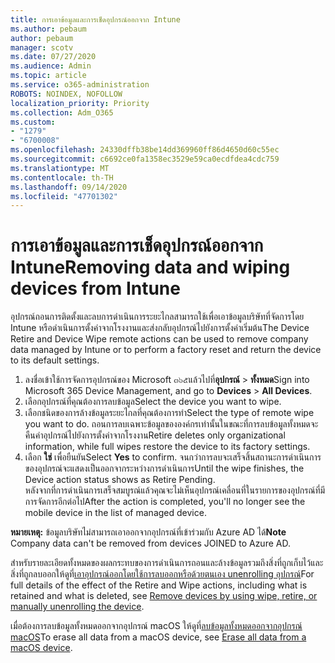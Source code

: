 ```yaml
---
title: การเอาข้อมูลและการเช็ดอุปกรณ์ออกจาก Intune
ms.author: pebaum
author: pebaum
manager: scotv
ms.date: 07/27/2020
ms.audience: Admin
ms.topic: article
ms.service: o365-administration
ROBOTS: NOINDEX, NOFOLLOW
localization_priority: Priority
ms.collection: Adm_O365
ms.custom:
- "1279"
- "6700008"
ms.openlocfilehash: 24330dffb38be14dd369960ff86d4650d60c55ec
ms.sourcegitcommit: c6692ce0fa1358ec3529e59ca0ecdfdea4cdc759
ms.translationtype: MT
ms.contentlocale: th-TH
ms.lasthandoff: 09/14/2020
ms.locfileid: "47701302"
---
```

# <a name="removing-data-and-wiping-devices-from-intune"></a><span data-ttu-id="8a4a4-102">การเอาข้อมูลและการเช็ดอุปกรณ์ออกจาก Intune</span><span class="sxs-lookup"><span data-stu-id="8a4a4-102">Removing data and wiping devices from Intune</span></span>

<span data-ttu-id="8a4a4-103">อุปกรณ์ถอนการติดตั้งและลบการดำเนินการระยะไกลสามารถใช้เพื่อเอาข้อมูลบริษัทที่จัดการโดย Intune หรือดำเนินการตั้งค่าจากโรงงานและส่งกลับอุปกรณ์ไปยังการตั้งค่าเริ่มต้น</span><span class="sxs-lookup"><span data-stu-id="8a4a4-103">The Device Retire and Device Wipe remote actions can be used to remove company data managed by Intune or to perform a factory reset and return the device to its default settings.</span></span>

1. <span data-ttu-id="8a4a4-104">ลงชื่อเข้าใช้การจัดการอุปกรณ์ของ Microsoft ๓๖๕แล้วไปที่**อุปกรณ์**  >  **ทั้งหมด**</span><span class="sxs-lookup"><span data-stu-id="8a4a4-104">Sign into Microsoft 365 Device Management, and go to **Devices** > **All Devices**.</span></span>
2. <span data-ttu-id="8a4a4-105">เลือกอุปกรณ์ที่คุณต้องการลบข้อมูล</span><span class="sxs-lookup"><span data-stu-id="8a4a4-105">Select the device you want to wipe.</span></span>
3. <span data-ttu-id="8a4a4-106">เลือกชนิดของการล้างข้อมูลระยะไกลที่คุณต้องการทำ</span><span class="sxs-lookup"><span data-stu-id="8a4a4-106">Select the type of remote wipe you want to do.</span></span> <span data-ttu-id="8a4a4-107">ถอนการลบเฉพาะข้อมูลขององค์กรเท่านั้นในขณะที่การลบข้อมูลทั้งหมดจะคืนค่าอุปกรณ์ไปยังการตั้งค่าจากโรงงาน</span><span class="sxs-lookup"><span data-stu-id="8a4a4-107">Retire deletes only organizational information, while full wipes restore the device to its factory settings.</span></span>
4. <span data-ttu-id="8a4a4-108">เลือก **ใช่** เพื่อยืนยัน</span><span class="sxs-lookup"><span data-stu-id="8a4a4-108">Select **Yes** to confirm.</span></span> <span data-ttu-id="8a4a4-109">จนกว่าการลบจะเสร็จสิ้นสถานะการดำเนินการของอุปกรณ์จะแสดงเป็นออกจากระหว่างการดำเนินการ</span><span class="sxs-lookup"><span data-stu-id="8a4a4-109">Until the wipe finishes, the Device action status shows as Retire Pending.</span></span></br>
    <span data-ttu-id="8a4a4-110">หลังจากที่การดำเนินการเสร็จสมบูรณ์แล้วคุณจะไม่เห็นอุปกรณ์เคลื่อนที่ในรายการของอุปกรณ์ที่มีการจัดการอีกต่อไป</span><span class="sxs-lookup"><span data-stu-id="8a4a4-110">After the action is completed, you'll no longer see the mobile device in the list of managed device.</span></span>

<span data-ttu-id="8a4a4-111">**หมายเหตุ:** ข้อมูลบริษัทไม่สามารถเอาออกจากอุปกรณ์ที่เข้าร่วมกับ Azure AD ได้</span><span class="sxs-lookup"><span data-stu-id="8a4a4-111">**Note** Company data can't be removed from devices JOINED to Azure AD.</span></span>

<span data-ttu-id="8a4a4-112">สำหรับรายละเอียดทั้งหมดของผลกระทบของการดำเนินการถอนและล้างข้อมูลรวมถึงสิ่งที่ถูกเก็บไว้และสิ่งที่ถูกลบออกให้ดูที่[เอาอุปกรณ์ออกโดยใช้การลบออกหรือด้วยตนเอง unenrolling อุปกรณ์](https://docs.microsoft.com/intune/devices-wipe)</span><span class="sxs-lookup"><span data-stu-id="8a4a4-112">For full details of the effect of the Retire and Wipe actions, including what is retained and what is deleted, see [Remove devices by using wipe, retire, or manually unenrolling the device](https://docs.microsoft.com/intune/devices-wipe).</span></span>

<span data-ttu-id="8a4a4-113">เมื่อต้องการลบข้อมูลทั้งหมดออกจากอุปกรณ์ macOS ให้ดูที่[ลบข้อมูลทั้งหมดออกจากอุปกรณ์ macOS](https://docs.microsoft.com/intune/device-erase)</span><span class="sxs-lookup"><span data-stu-id="8a4a4-113">To erase all data from a macOS device, see [Erase all data from a macOS device](https://docs.microsoft.com/intune/device-erase).</span></span>